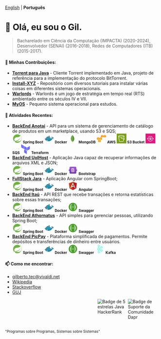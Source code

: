 [English](https://github.com/gilberto-009199/gilberto-009199/blob/main/README.md) | __Português__

# 👋 Olá, eu sou o Gil.
> Bacharelado em Ciência da Computação (IMPACTA) (2020-2024), Desenvolvedor (SENAI) (2016-2018), Redes de Computadores (ITB) (2015-2017).

<!-- ADICIONE INGLÊS E PORTUGUÊS -->

<!--- [![GitHub Game of Life](https://github4life.herokuapp.com/gilberto-009199.gif?z=6)](https://github4life.herokuapp.com/gilberto-009199) -->

<!---
### 🌱 Experiência Profissional:


- **Analista Full Stack em Startup, São Paulo, Brasil:** Front-end com Angular e Back-End com C#, em um marketplace e microservices com Spring Boot.
<br/><small>
        <strong>![Spring Boot](./spring16x16.svg) Spring Boot</strong> 
        <strong>![Java](./java16x16.svg) Java</strong> 
        <strong>![C#](./c-sharp16x16.svg) C#</strong> 
        <strong>![Angular](./angularjs.svg) Angular</strong>
      </small>

- **Analista de Sistemas Full Stack Java em Banco, São Paulo, Brasil:** Trabalhando com aplicações web e Java.
<br/><small>
        <strong>![Spring Boot](./spring16x16.svg) Spring Boot</strong>
        <strong>![Java](./java16x16.svg) Java</strong> 
        <strong>![Servlet](./servelt16x16.svg) Servlet</strong>
        <strong><img src="./jsf.png" width="16" height="16"/> JSP/JSF</strong>
  </small>
-->

#### 💞️ Minhas Contribuições:

- [**Torrent para Java**](https://github.com/gilberto-009199/MyTorrent) - Cliente Torrent implementado em Java, projeto de referência para a implementação do protocolo BitTorrent.
- [**Install-XYZ**](https://github.com/backend-br/como-instalar-xyz) - Repositório com diversos tutoriais para instalar várias coisas em diferentes sistemas operacionais.
- [**Warlords**](https://github.com/warlords2) - Warlords é um jogo de estratégia em tempo real (RTS) ambientado entre os séculos IV e VII.
- [**MyOS**](https://github.com/gilberto-009199/MyOS) - Pequeno sistema operacional para estudos.

#### 🌱 Atividades Recentes:

- [**BackEnd Anotai**](https://github.com/gilberto-009199/desafio-anotai-backend-aws) - API para um sistema de gerenciamento de catálogo de produtos em um marketplace, usando S3 e SQS;
<br/><small>
        <strong>![Spring Boot](./spring16x16.svg) Spring Boot</strong>
        <strong>![Docker](./docker16x16.svg) Docker</strong>
        <strong>![MongoDB](./mongodb.svg) MongoDB</strong>
        <strong>![AWS](./cloud16x16.svg) AWS</strong>
        <strong>![S3](./Arch_Amazon-Simple-Storage-Service_16.svg) S3 Bucket</strong>
        <strong>![SQS](https://raw.githubusercontent.com/gilberto-009199/gilberto-009199/refs/heads/main/Arch_Amazon-Simple-Queue-Service_16.svg) SQS</strong>
        <strong>![Terraform](./terraform16x16.svg) Terraform</strong>
      </small>
- [**BackEnd UolHost**](https://github.com/gilberto-009199/desafio-uolhost-backend) - Aplicação Java capaz de recuperar informações de arquivos XML e JSON;
<br/><small>
        <strong>![Spring Boot](./spring16x16.svg) Spring Boot</strong>
        <strong>![Docker](./docker16x16.svg) Docker</strong>
        <strong>![Bootstrap](./bootstrap.svg) Bootstrap</strong> 
      </small>
- [**FullStack Jara**](https://github.com/gilberto-009199/avaliacao-full-stack) - Aplicação Angular com SpringBoot;
<br/><small>
        <strong>![Spring Boot](./spring16x16.svg) Spring Boot</strong>
        <strong>![Docker](./docker16x16.svg) Docker</strong>
        <strong>![Angular](./angularjs.svg) Angular</strong> 
      </small>
- [**BackEnd Itaú**](https://github.com/gilberto-009199/desafio-itau-backend) - API REST que recebe transações e retorna estatísticas sobre essas transações;
<br/><small>
        <strong>![Spring Boot](./spring16x16.svg) Spring Boot</strong>
        <strong>![Docker](./docker16x16.svg) Docker</strong>
        <strong>![Swagger](./swagger.svg) Swagger</strong>
      </small>
- [**BackEnd Athornatus**](https://github.com/gilberto-009199/athornatus_vaga) - API simples para gerenciar pessoas, utilizando Spring Boot;
<br/><small>
        <strong>![Spring Boot](./spring16x16.svg) Spring Boot</strong>
        <strong>![Docker](./docker16x16.svg) Docker</strong>
        <strong>![Swagger](./swagger.svg) Swagger</strong>
      </small>
- [**BackEnd PicPay**](https://github.com/gilberto-009199/picpay-desafio-backend) - Plataforma simplificada de pagamentos. Permite depósitos e transferências de dinheiro entre usuários.
<br/><small>
        <strong>![Spring Boot](./spring16x16.svg) Spring Boot</strong>
        <strong>![Docker](./docker16x16.svg) Docker</strong>
        <strong>![Swagger](./swagger.svg) Swagger</strong>
        <strong>![Kafka](./kafka16x16.svg) Kafka</strong>
      </small>

#### 📫 Como me encontrar:

- [gilberto.tec@vivaldi.net](mailto:gilberto.tec@vivaldi.net)
- [Wikipedia](https://pt.wikipedia.org/wiki/Especial:Contribui%C3%A7%C3%B5es/Tel_front)
- [Stackoverflow](https://stackoverflow.com/users/12253435/gil)
- [GUJ](https://www.guj.com.br/u/gil090199/activity)

<!-- [Leia Mais]() -->

[<img alt="Badge de Suporte da Comunidade Dapr" align="right" width="100" height="100" src="https://assets.holopin.io/eyJidWNrZXQiOiJob2xvcGluLWFzc2V0cyIsImtleSI6ImFzc2V0cy9jbG80MmhnanIxOTg2ODBmbWs1ZGd6Y3dyOSIsImVkaXRzIjp7InJvdGF0ZSI6bnVsbH19">](
https://www.holopin.io/@gilberto009199
)

[<img alt="Badge de 5 estrelas Java HackerRank" align="right" width="100" height="100" src="https://github.com/user-attachments/assets/a2a523f6-1c89-442c-92e1-cbf240910479">](
https://www.hackerrank.com/profile/gilberto_tec
)
<!--[<img alt="Contador de Visitas" src="https://profile-counter.glitch.me/gilberto-009199/count.svg">](https://profile-counter.glitch.me/gilberto-009199/count.svg)
-->

<!---
gilberto-009199/gilberto-009199 é um ✨ repositório especial ✨ porque seu `README.md` (este arquivo) aparece no seu perfil do GitHub.
Você pode clicar no link de visualização para ver suas alterações.
--->
<small style="float: left;">"Programas sobre Programas, Sistemas sobre Sistemas"</small>

